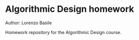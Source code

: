 # Algorithmic Design homework

Author: Lorenzo Basile

Homework repository for the Algorithmic Design course.